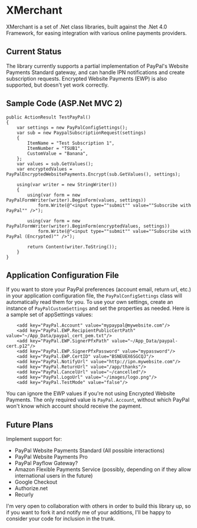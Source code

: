XMerchant
=========

XMerchant is a set of .Net class libraries, built against the .Net 4.0 Framework, for easing integration with various online payments providers.

Current Status
--------------

The library currently supports a partial implementation of PayPal's Website Payments Standard gateway, and can handle IPN notifications and create subscription requests. Encrypted Website Payments (EWP) is also supported, but doesn't yet work correctly.

Sample Code (ASP.Net MVC 2)
---------------------------

	public ActionResult TestPayPal()
	{
		var settings = new PayPalConfigSettings();
		var sub = new PaypalSubscriptionRequest(settings)
		{
			ItemName = "Test Subscription 1",
			ItemNumber = "TSUB1",
			CustomValue = "Banana",
		};
		var values = sub.GetValues();
		var encryptedValues = PayPalEncryptedWebsitePayments.Encrypt(sub.GetValues(), settings);

		using(var writer = new StringWriter())
		{
			using(var form = new PayPalFormWriter(writer).BeginForm(values, settings))
				form.Write(@"<input type=""submit"" value=""Subscribe with PayPal"" />");

			using(var form = new PayPalFormWriter(writer).BeginForm(encryptedValues, settings))
				form.Write(@"<input type=""submit"" value=""Subscribe with PayPal (Encrypted)"" />");

			return Content(writer.ToString());
		}
	}

Application Configuration File
------------------------------

If you want to store your PayPal preferences (account email, return url, etc.) in your application configuration file, the `PayPalConfigSettings` class will automatically read them for you. To use your own settings, create an instance of `PayPalCustomSettings` and set the properties as needed. Here is a sample set of appSettings values:

		<add key="PayPal.Account" value="mypaypal@mywebsite.com"/>
		<add key="PayPal.EWP.RecipientPublicCertPath" value="~/App_Data/paypal_cert_pem.txt"/>
		<add key="PayPal.EWP.SignerPfxPath" value="~/App_Data/paypal-cert.p12"/>
		<add key="PayPal.EWP.SignerPfxPassword" value="mypassword"/>
		<add key="PayPal.EWP.CertID" value="BSNEUEX6SGCQJ"/>
		<add key="PayPal.NotifyUrl" value="http://ipn.mywebsite.com"/>
		<add key="PayPal.ReturnUrl" value="/app/thanks"/>
		<add key="PayPal.CancelUrl" value="~/cancelled"/>
		<add key="PayPal.LogoUrl" value="~/images/logo.png"/>
		<add key="PayPal.TestMode" value="false"/>

You can ignore the EWP values if you're not using Encrypted Website Payments. The only required value is `PayPal.Account`, without which PayPal won't know which account should receive the payment.

Future Plans
------------
Implement support for:

* PayPal Website Payments Standard (All possible interactions)
* PayPal Website Payments Pro
* PayPal Payflow Gateway?
* Amazon Flexible Payments Service (possibly, depending on if they allow international users in the future)
* Google Checkout
* Authorize.net
* Recurly

I'm very open to collaboration with others in order to build this library up, so if you want to fork it and notify me of your additions, I'll be happy to consider your code for inclusion in the trunk.